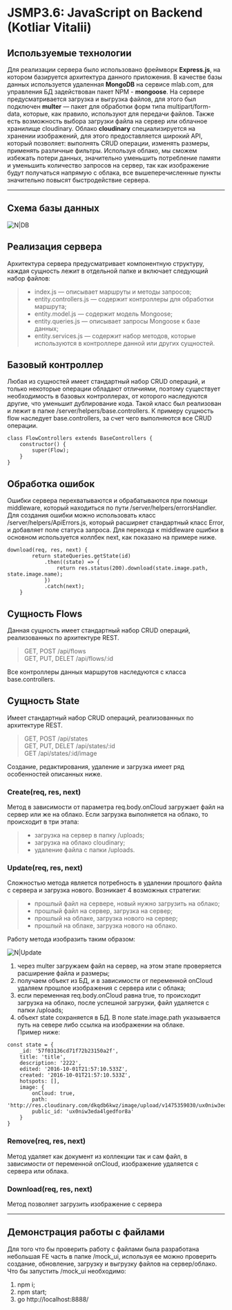 JSMP3.6: JavaScript on Backend (Kotliar Vitalii)
===================

Используемые технологии
-------------
Для реализации сервера было использовано фреймворк **Express.js**, на котором базируется архитектура данного приложения. В качестве базы данных используется удаленная **MongoDB** на сервисе mlab.com, для управления БД задействован пакет NPM  - **mongoose**. 
На сервере предусматривается загрузка и выгрузка файлов, для этого был подключен **multer** — пакет для обработки форм типа multipart/form-data, которые, как правило, используют для передачи файлов. Также есть возможность выбора загрузки файла на сервер или облачное хранилище cloudinary.  Облако **cloudinary** специализируется на хранении изображений, для этого предоставляется широкий API, который позволяет: выполнять CRUD операции, изменять размеры, применять различные фильтры. Используя облако, мы сможем избежать потери данных, значительно уменьшить потребление памяти и уменьшить количество запросов на сервер, так как изображение будут получаться напрямую с облака, все вышеперечисленные пункты  значительно повысят быстродействие сервера.

----------

Схема базы данных
-----------------
![N|DB](/DB.png)



Реализация сервера
-------------

Архитектура сервера предусматривает компонентную структуру, каждая сущность лежит в отдельной папке и включает следующий набор файлов:
> - index.js — описывает маршруты и методы запросов;
> -   entity.controllers.js — содержит контроллеры для обработки маршрута;
> -   entity.model.js — содержит модель Mongoose;
> -   entity.queries.js —  описывает запросы Mongoose к базе данных;
> -   entity.services.js — содержит набор методов, которые используются  в контроллере данной  или других сущностей.

## Базовый контроллер 

Любая из сущностей имеет стандартный набор CRUD операций, и только некоторые операции обладают отличиями, поэтому существует необходимость в базовых контроллерах, от которого наследуются другие, что уменьшит дублирование кода. Такой класс был реализован и лежит в папке /server/helpers/base.controllers. 
К примеру сущность flow наследует base.controllers, за счет чего выполняются все CRUD операции. 
````
class FlowControllers extends BaseControllers {
    constructor() {
        super(Flow);
    }
}
````
 
## Обработка ошибок 

Ошибки сервера перехватываются и обрабатываются при помощи middleware, который находиться по пути /server/helpers/errorsHandler. Для создания ошибки можно использовать класс /server/helpers/ApiErrors.js, который расширяет стандартный класс Error, и добавляет поле статуса запроса. Для перехода к middleware ошибки в основном используется коллбек next, как показано на примере ниже.  
````
download(req, res, next) {
        return stateQueries.getState(id)
            .then((state) => {
                return res.status(200).download(state.image.path, state.image.name);
            })
            .catch(next);
    }
````  
## Сущность Flows 

Данная сущность имеет стандартный набор CRUD операций, реализованных по архитектуре REST.
> GET, POST  /api/flows  
GET, PUT, DELET  /api/flows/:id  

Все контроллеры данных маршрутов наследуются с класса base.controllers. 

## Сущность State 
Имеет стандартный набор CRUD операций, реализованных по архитектуре REST. 
> GET, POST  /api/states  
GET, PUT, DELET  /api/states/:id  
GET /api/states/:id/image   

Создание, редактирования, удаление и загрузка имеет ряд особенностей описанных ниже.

### Create(req, res, next) 
Метод в зависимости от параметра req.body.onCloud загружает файл на сервер или же на облако. Если загрузка выполняется на облако, то происходит в три этапа:
>- загрузка на сервер в папку /uploads;
>- загрузка на облако cloudinary;
>- удаление файла с папки /uploads.

### Update(req, res, next) 
Сложностью метода является потребность в удалении прошлого файла с сервера и  загрузка нового. Возникает 4 возможных стратегии: 
>- прошлый файл на сервере, новый нужно загрузить на облако;
>-  прошлый файл на сервер, загрузка на сервер;
>-  прошлый на облаке, загрузка нового на сервер;
>-  прошлый на облаке, загрузка нового на облако.

Работу метода изобразить таким образом:   

![N|Update](/update.png)


1) через multer загружаем файл на сервер, на этом этапе проверяется расширение файла и размеры;   
2) получаем объект из БД, и в зависимости от переменной onCloud удаляем прошлое изображения с сервера или с облака;  
3) если переменная req.body.onCloud равна true, то происходит загрузка на облако, после успешной загрузки, файл удаляется с папки /uploads;  
4) объект state сохраняется в БД. В поле state.image.path указывается путь на севере либо ссылка на изображении на облаке.   
Пример ниже:

`````
const state = {
    _id: '57f03136cd71f72b23150a2f',
    title: 'title',
    description: '2222',
    edited: '2016-10-01T21:57:10.533Z',
    created: '2016-10-01T21:57:10.533Z',
    hotspots: [],
    image: {
        onCloud: true,
        path: 'http://res.cloudinary.com/dkqdb6kwz/image/upload/v1475359030/ux0niw3eda4lgedfor8a.png',
        public_id: 'ux0niw3eda4lgedfor8a'
    }
}
`````

### Remove(req, res, next) 
Метод удаляет как документ из коллекции так и сам файл, в зависимости от переменной onCloud, изображение удаляется с сервера или облака.

### Download(req, res, next) 
Метод позволяет загрузить изображение с сервера

-------
Демонстрация работы с файлами
-------------
Для того что бы проверить работу с файлами была разработана небольшая FE часть в папке /mock_ui, используя ее можно проверить создание, обновление, загрузку и выгрузку файлов на сервер/облако. 
Что бы запустить /mock_ui необходимо:  
1) npm i;  
2) npm start;    
3) go http://localhost:8888/     

